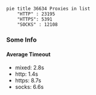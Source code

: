 
```mermaid
pie title 36634 Proxies in list
    "HTTP" : 23195
    "HTTPS": 5391
    "SOCKS" : 12108
```

### Some Info
#### Average Timeout

- mixed: 2.8s
- http: 1.4s
- https: 8.7s
- socks: 6.6s